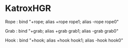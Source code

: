 # KatroxHGR

Rope : bind <key> "+rope; alias +rope rope1; alias -rope rope0"

Grab : bind <key> "+grab; alias +grab grab1; alias -grab grab0"

Hook : bind <key> "+hook; alias +hook hook1; alias -hook hook0"
